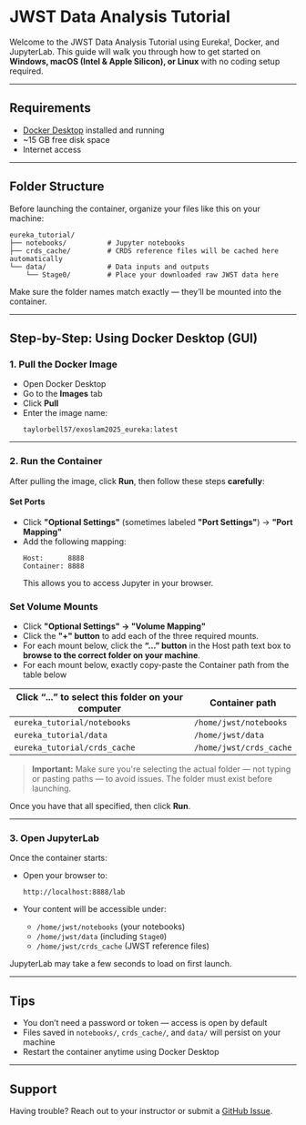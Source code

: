 # JWST Data Analysis Tutorial

Welcome to the JWST Data Analysis Tutorial using Eureka!, Docker, and JupyterLab. This guide will walk you through how to get started on **Windows, macOS (Intel & Apple Silicon), or Linux** with no coding setup required.

---

## Requirements

- [Docker Desktop](https://www.docker.com/products/docker-desktop) installed and running
- ~15 GB free disk space
- Internet access

---

## Folder Structure

Before launching the container, organize your files like this on your machine:

```
eureka_tutorial/
├── notebooks/          # Jupyter notebooks
├── crds_cache/         # CRDS reference files will be cached here automatically
└── data/               # Data inputs and outputs
    └── Stage0/         # Place your downloaded raw JWST data here
```

Make sure the folder names match exactly — they’ll be mounted into the container.

---

## Step-by-Step: Using Docker Desktop (GUI)

### 1. Pull the Docker Image

- Open Docker Desktop
- Go to the **Images** tab
- Click **Pull**
- Enter the image name:
  ```
  taylorbell57/exoslam2025_eureka:latest
  ```

---

### 2. Run the Container

After pulling the image, click **Run**, then follow these steps **carefully**:

#### Set Ports
- Click **"Optional Settings"** (sometimes labeled **"Port Settings"**) → **"Port Mapping"**
- Add the following mapping:
  ```
  Host:      8888
  Container: 8888
  ```
  This allows you to access Jupyter in your browser.

### Set Volume Mounts

- Click **"Optional Settings" → "Volume Mapping"**
- Click the **"+" button** to add each of the three required mounts.
- For each mount below, click the **“...” button** in the Host path text box to **browse to the correct folder on your machine**.
- For each mount below, exactly copy-paste the Container path from the table below

| Click “...” to select this folder on your computer     | Container path                 |
|--------------------------------------------------------|--------------------------------|
| `eureka_tutorial/notebooks`                            | `/home/jwst/notebooks`         |
| `eureka_tutorial/data`                                 | `/home/jwst/data`              |
| `eureka_tutorial/crds_cache`                           | `/home/jwst/crds_cache`        |

> **Important:** Make sure you're selecting the actual folder — not typing or pasting paths — to avoid issues. The folder must exist before launching.

Once you have that all specified, then click **Run**.

---

### 3. Open JupyterLab

Once the container starts:

- Open your browser to:
  ```
  http://localhost:8888/lab
  ```

- Your content will be accessible under:
  - `/home/jwst/notebooks` (your notebooks)
  - `/home/jwst/data` (including `Stage0`)
  - `/home/jwst/crds_cache` (JWST reference files)

JupyterLab may take a few seconds to load on first launch.

---

## Tips

- You don’t need a password or token — access is open by default
- Files saved in `notebooks/`, `crds_cache/`, and `data/` will persist on your machine
- Restart the container anytime using Docker Desktop

---

## Support

Having trouble? Reach out to your instructor or submit a [GitHub Issue](https://github.com/taylorbell57/ExoSLAM2025_Eureka/issues).
